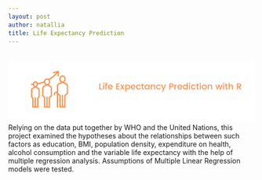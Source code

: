 ```yaml
---
layout: post
author: natallia
title: Life Expectancy Prediction
---
```

<br>
<img src ="images/lifeexcpect%20(1).png"><br>  
Relying on the data put together by WHO and the United Nations, this project examined the hypotheses about the relationships between such factors as education, BMI, population density, expenditure on health, alcohol consumption and the variable life expectancy with the help of multiple regression analysis. Assumptions of Multiple Linear Regression models were tested.
<br>
<br>
